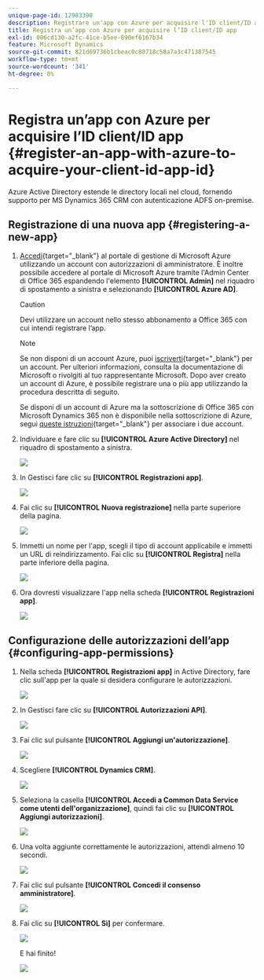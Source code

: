 ```yaml
---
unique-page-id: 12983390
description: Registrare un'app con Azure per acquisire l'ID client/ID app - Documentazione di Marketo - Documentazione del prodotto
title: Registra un’app con Azure per acquisire l’ID client/ID app
exl-id: 006cd130-a2fc-41ce-b5ee-890ef6167b34
feature: Microsoft Dynamics
source-git-commit: 821d69736b1cbeac0c80718c58a7a3c471387545
workflow-type: tm+mt
source-wordcount: '341'
ht-degree: 0%

---
```


# Registra un’app con Azure per acquisire l’ID client/ID app {#register-an-app-with-azure-to-acquire-your-client-id-app-id}

Azure Active Directory estende le directory locali nel cloud, fornendo supporto per MS Dynamics 365 CRM con autenticazione ADFS on-premise.

## Registrazione di una nuova app {#registering-a-new-app}

1. [Accedi](https://login.microsoftonline.com/){target="_blank"} al portale di gestione di Microsoft Azure utilizzando un account con autorizzazioni di amministratore. È inoltre possibile accedere al portale di Microsoft Azure tramite l&#39;Admin Center di Office 365 espandendo l&#39;elemento **[!UICONTROL Admin]** nel riquadro di spostamento a sinistra e selezionando **[!UICONTROL Azure AD]**.

   >[!CAUTION]
   >
   >Devi utilizzare un account nello stesso abbonamento a Office 365 con cui intendi registrare l’app.

   >[!NOTE]
   >
   >Se non disponi di un account Azure, puoi [iscriverti](https://azure.microsoft.com/en-us/free/){target="_blank"} per un account. Per ulteriori informazioni, consulta la documentazione di Microsoft o rivolgiti al tuo rappresentante Microsoft. Dopo aver creato un account di Azure, è possibile registrare una o più app utilizzando la procedura descritta di seguito.
   >
   >
   >Se disponi di un account di Azure ma la sottoscrizione di Office 365 con Microsoft Dynamics 365 non è disponibile nella sottoscrizione di Azure, segui [queste istruzioni](https://msdn.microsoft.com/office/office365/howto/setup-development-environment#bk_CreateAzureSubscription){target="_blank"} per associare i due account.

1. Individuare e fare clic su **[!UICONTROL Azure Active Directory]** nel riquadro di spostamento a sinistra.

   ![](assets/two.png)

1. In Gestisci fare clic su **[!UICONTROL Registrazioni app]**.

   ![](assets/three.png)

1. Fai clic su **[!UICONTROL Nuova registrazione]** nella parte superiore della pagina.

   ![](assets/four.png)

1. Immetti un nome per l&#39;app, scegli il tipo di account applicabile e immetti un URL di reindirizzamento. Fai clic su **[!UICONTROL Registra]** nella parte inferiore della pagina.

   ![](assets/five.png)

1. Ora dovresti visualizzare l&#39;app nella scheda **[!UICONTROL Registrazioni app]**.

   ![](assets/six.png)

## Configurazione delle autorizzazioni dell’app {#configuring-app-permissions}

1. Nella scheda **[!UICONTROL Registrazioni app]** in Active Directory, fare clic sull&#39;app per la quale si desidera configurare le autorizzazioni.

   ![](assets/seven.png)

1. In Gestisci fare clic su **[!UICONTROL Autorizzazioni API]**.

   ![](assets/eight.png)

1. Fai clic sul pulsante **[!UICONTROL Aggiungi un&#39;autorizzazione]**.

   ![](assets/nine.png)

1. Scegliere **[!UICONTROL Dynamics CRM]**.

   ![](assets/ten.png)

1. Seleziona la casella **[!UICONTROL Accedi a Common Data Service come utenti dell&#39;organizzazione]**, quindi fai clic su **[!UICONTROL Aggiungi autorizzazioni]**.

   ![](assets/eleven.png)

1. Una volta aggiunte correttamente le autorizzazioni, attendi almeno 10 secondi.

   ![](assets/twelve.png)

1. Fai clic sul pulsante **[!UICONTROL Concedi il consenso amministratore]**.

   ![](assets/thirteen.png)

1. Fai clic su **[!UICONTROL Sì]** per confermare.

   ![](assets/fourteen.png)

   E hai finito!

   ![](assets/fifteen.png)
